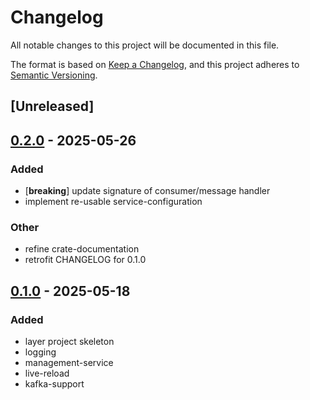 # Changelog

All notable changes to this project will be documented in this file.

The format is based on [Keep a Changelog](https://keepachangelog.com/en/1.0.0/),
and this project adheres to [Semantic Versioning](https://semver.org/spec/v2.0.0.html).

## [Unreleased]

## [0.2.0](https://github.com/elmarx/iconoclast/compare/iconoclast-v0.1.0...iconoclast-v0.2.0) - 2025-05-26

### Added

- [**breaking**] update signature of consumer/message handler
- implement re-usable service-configuration

### Other

- refine crate-documentation
- retrofit CHANGELOG for 0.1.0

## [0.1.0](https://github.com/elmarx/iconoclast/releases/tag/iconoclast-v0.1.0) - 2025-05-18

### Added

- layer project skeleton
- logging
- management-service
- live-reload
- kafka-support
